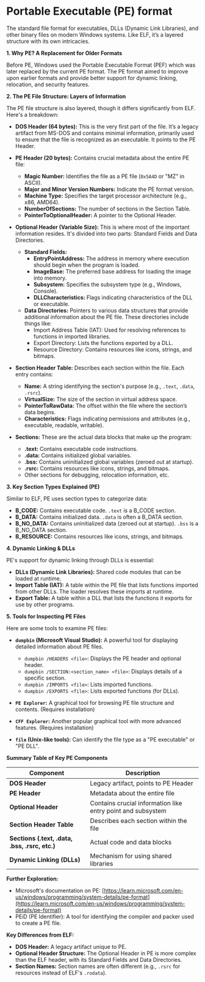 # Portable Executable (PE) format

The standard file format for executables, DLLs (Dynamic Link Libraries), and other binary files on modern Windows systems. Like ELF, it’s a layered structure with its own intricacies.

**1. Why PE? A Replacement for Older Formats**

Before PE, Windows used the Portable Executable Format (PEF) which was later replaced by the current PE format. The PE format aimed to improve upon earlier formats and provide better support for dynamic linking, relocation, and security features.

**2. The PE File Structure: Layers of Information**

The PE file structure is also layered, though it differs significantly from ELF. Here's a breakdown:

*   **DOS Header (64 bytes):** This is the very first part of the file. It’s a legacy artifact from MS-DOS and contains minimal information, primarily used to ensure that the file is recognized as an executable.  It points to the PE Header.
*   **PE Header (20 bytes):** Contains crucial metadata about the entire PE file:
    *   **Magic Number:** Identifies the file as a PE file (`0x5A4D` or "MZ" in ASCII).
    *   **Major and Minor Version Numbers:** Indicate the PE format version.
    *   **Machine Type:** Specifies the target processor architecture (e.g., x86, AMD64).
    *   **NumberOfSections:** The number of sections in the Section Table.
    *   **PointerToOptionalHeader:**  A pointer to the Optional Header.

*   **Optional Header (Variable Size):** This is where most of the important information resides. It's divided into two parts: Standard Fields and Data Directories.
    *   **Standard Fields:**
        *   **EntryPointAddress:** The address in memory where execution should begin when the program is loaded.
        *   **ImageBase:**  The preferred base address for loading the image into memory.
        *   **Subsystem:** Specifies the subsystem type (e.g., Windows, Console).
        *   **DLLCharacteristics:** Flags indicating characteristics of the DLL or executable.
    *   **Data Directories:** Pointers to various data structures that provide additional information about the PE file. These directories include things like:
        *   Import Address Table (IAT): Used for resolving references to functions in imported libraries.
        *   Export Directory: Lists the functions exported by a DLL.
        *   Resource Directory: Contains resources like icons, strings, and bitmaps.

*   **Section Header Table:**  Describes each section within the file. Each entry contains:
    *   **Name:** A string identifying the section's purpose (e.g., `.text`, `.data`, `.rsrc`).
    *   **VirtualSize:** The size of the section in virtual address space.
    *   **PointerToRawData:**  The offset within the file where the section’s data begins.
    *   **Characteristics:** Flags indicating permissions and attributes (e.g., executable, readable, writable).

*   **Sections:** These are the actual data blocks that make up the program:
    *   **.text:** Contains executable code instructions.
    *   **.data:** Contains initialized global variables.
    *   **.bss:** Contains uninitialized global variables (zeroed out at startup).
    *   **.rsrc:**  Contains resources like icons, strings, and bitmaps.
    *   Other sections for debugging, relocation information, etc.

**3. Key Section Types Explained (PE)**

Similar to ELF, PE uses section types to categorize data:

*   **B_CODE:** Contains executable code. `.text` is a B_CODE section.
*   **B_DATA:** Contains initialized data.  `.data` is often a B_DATA section.
*   **B_NO_DATA:** Contains uninitialized data (zeroed out at startup). `.bss` is a B_NO_DATA section.
*   **B_RESOURCE:** Contains resources like icons, strings, and bitmaps.

**4. Dynamic Linking & DLLs**

PE's support for dynamic linking through DLLs is essential:

*   **DLLs (Dynamic Link Libraries):** Shared code modules that can be loaded at runtime.
*   **Import Table (IAT):**  A table within the PE file that lists functions imported from other DLLs. The loader resolves these imports at runtime.
*   **Export Table:** A table within a DLL that lists the functions it exports for use by other programs.

**5. Tools for Inspecting PE Files**

Here are some tools to examine PE files:

*   **`dumpbin` (Microsoft Visual Studio):**  A powerful tool for displaying detailed information about PE files.
    *   `dumpbin /HEADERS <file>`: Displays the PE header and optional header.
    *   `dumpbin /SECTION:<section_name> <file>`: Displays details of a specific section.
    *   `dumpbin /IMPORTS <file>`: Lists imported functions.
    *   `dumpbin /EXPORTS <file>`: Lists exported functions (for DLLs).

*   **`PE Explorer`:** A graphical tool for browsing PE file structure and contents.  (Requires installation)

*   **`CFF Explorer`:** Another popular graphical tool with more advanced features. (Requires installation)

*   **`file` (Unix-like tools):** Can identify the file type as a "PE executable" or "PE DLL".



**Summary Table of Key PE Components**

| Component | Description |
|---|---|
| **DOS Header** | Legacy artifact, points to PE Header |
| **PE Header** | Metadata about the entire file |
| **Optional Header** | Contains crucial information like entry point and subsystem |
| **Section Header Table** | Describes each section within the file |
| **Sections (.text, .data, .bss, .rsrc, etc.)** | Actual code and data blocks |
| **Dynamic Linking (DLLs)** | Mechanism for using shared libraries |

**Further Exploration:**

*   Microsoft's documentation on PE: [https://learn.microsoft.com/en-us/windows/programming/system-details/pe-format](https://learn.microsoft.com/en-us/windows/programming/system-details/pe-format)
*   PEiD (PE Identifier): A tool for identifying the compiler and packer used to create a PE file.

**Key Differences from ELF:**

*   **DOS Header:**  A legacy artifact unique to PE.
*   **Optional Header Structure:** The Optional Header in PE is more complex than the ELF header, with its Standard Fields and Data Directories.
*   **Section Names:** Section names are often different (e.g., `.rsrc` for resources instead of ELF's `.rodata`).
